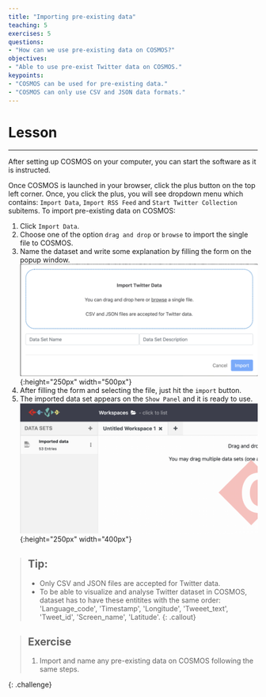 ```yaml
---
title: "Importing pre-existing data"
teaching: 5
exercises: 5
questions:
- "How can we use pre-existing data on COSMOS?"
objectives:
- "Able to use pre-exist Twitter data on COSMOS."
keypoints:
- "COSMOS can be used for pre-existing data."
- "COSMOS can only use CSV and JSON data formats."
---
```


# Lesson
***
After setting up COSMOS on your computer, you can start the software as it is instructed. 

Once COSMOS is launched in your browser, click the plus button on the top left corner. Once, you click the plus, you will see dropdown menu which contains: `Import Data`, `Import RSS Feed` and `Start Twitter Collection` subitems. To import pre-existing data on COSMOS:
1. Click `Import Data`.
2. Choose one of the option `drag and drop` or `browse` to import the single file to COSMOS.
3. Name the dataset and write some explanation by filling the form on the popup window.
![Import pre-exist Data](../fig/Import-pre-existing-data.png){:height="250px" width="500px"}
4. After filling the form and selecting the file, just hit the `import` button.
5. The imported data set appears on the `Show Panel` and it is ready to use.
![Imported Data](../fig/imported-data.png){:height="250px" width="400px"}

> ## Tip: 
>
> - Only CSV and JSON files are accepted for Twitter data.
> - To be able to visualize and analyse Twitter dataset in COSMOS, dataset has to have these entitites with the same order:
> 'Language_code', 'Timestamp', 'Longitude', 'Tweeet_text', 'Tweet_id', 'Screen_name', 'Latitude'.
{: .callout}

> ## Exercise
> 1. Import and name any pre-existing data on COSMOS following the same steps. 
>
{: .challenge}
